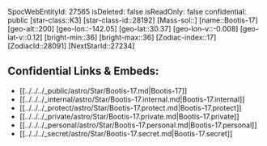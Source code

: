 ﻿---
location: [30.37,142.05,200]
type: Star
tags:
- astro/Star

---
SpocWebEntityId: 27565
isDeleted: false
isReadOnly: false
confidential: public
[star-class::K3]
[star-class-id::28192]
[Mass-sol::]
[name::Bootis-17]
[geo-alt::200]
[geo-lon::-142.05]
[geo-lat::30.37]
[geo-lon-v::-0.008]
[geo-lat-v::0.12]
[bright-min::36]
[bright-max::36]
[Zodiac-index::17]
[ZodiacId::28091]
[NextStarId::27234]



## Confidential Links & Embeds: 
- [[../../../_public/astro/Star/Bootis-17.md|Bootis-17]] 
- [[../../../_internal/astro/Star/Bootis-17.internal.md|Bootis-17.internal]] 
- [[../../../_protect/astro/Star/Bootis-17.protect.md|Bootis-17.protect]] 
- [[../../../_private/astro/Star/Bootis-17.private.md|Bootis-17.private]] 
- [[../../../_personal/astro/Star/Bootis-17.personal.md|Bootis-17.personal]] 
- [[../../../_secret/astro/Star/Bootis-17.secret.md|Bootis-17.secret]]

